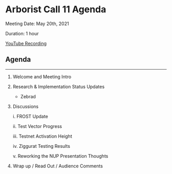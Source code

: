 # Arborist Call 11 Agenda

Meeting Date: May 20th, 2021

Duration: 1 hour

[YouTube Recording](https://youtu.be/mMvusN8lL64)

## Agenda
___

1. Welcome and Meeting Intro 
2. Research & Implementation Status Updates
   + Zebrad 

3. Discussions
   
   i. FROST Update

   ii. Test Vector Progress

   iii. Testnet Activation Height

   iv. Ziggurat Testing Results

   v. Reworking the NUP Presentation Thoughts

   

4. Wrap up / Read Out / Audience Comments